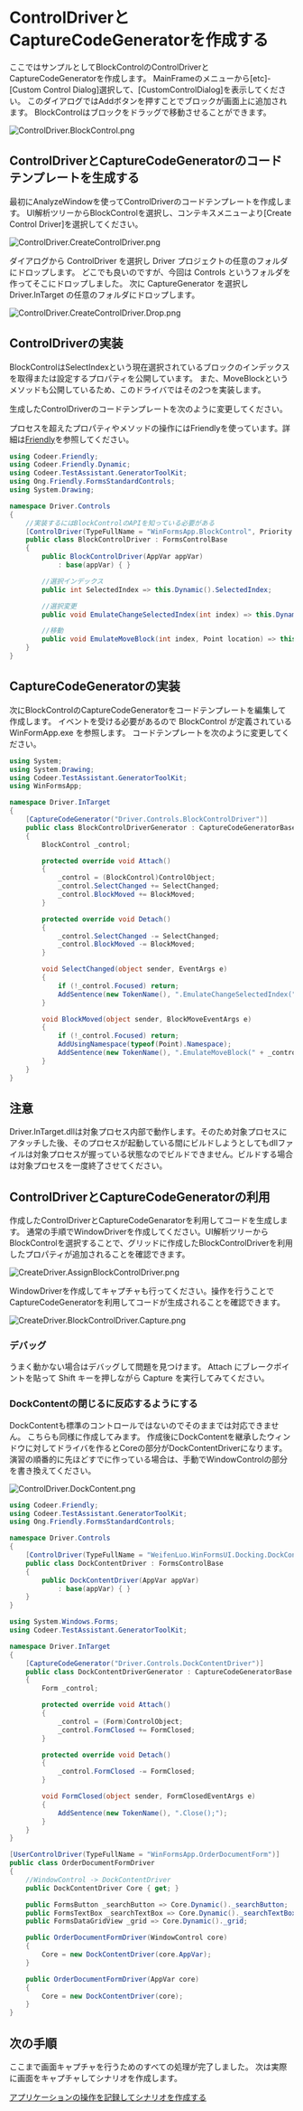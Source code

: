 # ControlDriverとCaptureCodeGeneratorを作成する

ここではサンプルとしてBlockControlのControlDriverとCaptureCodeGeneratorを作成します。
MainFrameのメニューから[etc]-[Custom Control Dialog]選択して、[CustomControlDialog]を表示してください。
このダイアログではAddボタンを押すことでブロックが画面上に追加されます。
BlockControlはブロックをドラッグで移動させることができます。

![ControlDriver.BlockControl.png](../Img/ControlDriver.BlockControl.png)

## ControlDriverとCaptureCodeGeneratorのコードテンプレートを生成する

最初にAnalyzeWindowを使ってControlDriverのコードテンプレートを作成します。
UI解析ツリーからBlockControlを選択し、コンテキスメニューより[Create Control Driver]を選択してください。

![ControlDriver.CreateControlDriver.png](../Img/ControlDriver.CreateControlDriver.png)

ダイアログから ControlDriver を選択し Driver プロジェクトの任意のフォルダにドロップします。
どこでも良いのですが、今回は Controls というフォルダを作ってそこにドロップしました。
次に CaptureGenerator を選択し Driver.InTarget の任意のフォルダにドロップします。

![ControlDriver.CreateControlDriver.Drop.png](../Img/ControlDriver.CreateControlDriver.Drop.png)

## ControlDriverの実装

BlockControlはSelectIndexという現在選択されているブロックのインデックスを取得または設定するプロパティを公開しています。
また、MoveBlockというメソッドも公開しているため、このドライバではその2つを実装します。

生成したControlDriverのコードテンプレートを次のように変更してください。

プロセスを超えたプロパティやメソッドの操作にはFriendlyを使っています。詳細は[Friendly](https://github.com/Codeer-Software/Friendly/blob/master/README.jp.md)を参照してください。
```cs
using Codeer.Friendly;
using Codeer.Friendly.Dynamic;
using Codeer.TestAssistant.GeneratorToolKit;
using Ong.Friendly.FormsStandardControls;
using System.Drawing;

namespace Driver.Controls
{
    //実装するにはBlockControlのAPIを知っている必要がある
    [ControlDriver(TypeFullName = "WinFormsApp.BlockControl", Priority = 2)]
    public class BlockControlDriver : FormsControlBase
    {
        public BlockControlDriver(AppVar appVar)
            : base(appVar) { }

        //選択インデックス
        public int SelectedIndex => this.Dynamic().SelectedIndex;

        //選択変更
        public void EmulateChangeSelectedIndex(int index) => this.Dynamic().SelectedIndex = index;

        //移動
        public void EmulateMoveBlock(int index, Point location) => this.Dynamic().MoveBlock(index, location);
    }
}
```

## CaptureCodeGeneratorの実装

次にBlockControlのCaptureCodeGeneratorをコードテンプレートを編集して作成します。
イベントを受ける必要があるので BlockControl が定義されている WinFormApp.exe を参照します。
コードテンプレートを次のように変更してください。

```cs
using System;
using System.Drawing;
using Codeer.TestAssistant.GeneratorToolKit;
using WinFormsApp;

namespace Driver.InTarget
{
    [CaptureCodeGenerator("Driver.Controls.BlockControlDriver")]
    public class BlockControlDriverGenerator : CaptureCodeGeneratorBase
    {
        BlockControl _control;

        protected override void Attach()
        {
            _control = (BlockControl)ControlObject;
            _control.SelectChanged += SelectChanged;
            _control.BlockMoved += BlockMoved;
        }

        protected override void Detach()
        {
            _control.SelectChanged -= SelectChanged;
            _control.BlockMoved -= BlockMoved;
        }

        void SelectChanged(object sender, EventArgs e)
        {
            if (!_control.Focused) return;
            AddSentence(new TokenName(), ".EmulateChangeSelectedIndex(" + _control.SelectedIndex, new TokenAsync(CommaType.Before), ");");
        }

        void BlockMoved(object sender, BlockMoveEventArgs e)
        {
            if (!_control.Focused) return;
            AddUsingNamespace(typeof(Point).Namespace);
            AddSentence(new TokenName(), ".EmulateMoveBlock(" + _control.SelectedIndex, $", new Point({e.MoveLocation.X}, {e.MoveLocation.Y})", new TokenAsync(CommaType.Before), ");");
        }
    }
}

```

## 注意
Driver.InTarget.dllは対象プロセス内部で動作します。そのため対象プロセスにアタッチした後、そのプロセスが起動している間にビルドしようとしてもdllファイルは対象プロセスが握っている状態なのでビルドできません。ビルドする場合は対象プロセスを一度終了させてください。

## ControlDriverとCaptureCodeGeneratorの利用

作成したControlDriverとCaptureCodeGenaratorを利用してコードを生成します。
通常の手順でWindowDriverを作成してください。UI解析ツリーからBlockControlを選択することで、グリッドに作成したBlockControlDriverを利用したプロパティが追加されることを確認できます。

![CreateDriver.AssignBlockControlDriver.png](../Img/CreateDriver.AssignBlockControlDriver.png)

WindowDriverを作成してキャプチャも行ってください。操作を行うことでCaptureCodeGeneratorを利用してコードが生成されることを確認できます。

![CreateDriver.BlockControlDriver.Capture.png](../Img/CreateDriver.BlockControlDriver.Capture.png)

### デバッグ

うまく動かない場合はデバッグして問題を見つけます。
Attach にブレークポイントを貼って Shift キーを押しながら Capture を実行してみてください。

### DockContentの閉じるに反応するようにする

DockContentも標準のコントロールではないのでそのままでは対応できません。
こちらも同様に作成してみます。
作成後にDockContentを継承したウィンドウに対してドライバを作るとCoreの部分がDockContentDriverになります。
演習の順番的に先ほどすでに作っている場合は、手動でWindowControlの部分を書き換えてください。

![ControlDriver.DockContent.png](../Img/ControlDriver.DockContent.png)

```cs
using Codeer.Friendly;
using Codeer.TestAssistant.GeneratorToolKit;
using Ong.Friendly.FormsStandardControls;

namespace Driver.Controls
{
    [ControlDriver(TypeFullName = "WeifenLuo.WinFormsUI.Docking.DockContent", Priority = 2)]
    public class DockContentDriver : FormsControlBase
    {
        public DockContentDriver(AppVar appVar)
            : base(appVar) { }
    }
}
```

```cs
using System.Windows.Forms;
using Codeer.TestAssistant.GeneratorToolKit;

namespace Driver.InTarget
{
    [CaptureCodeGenerator("Driver.Controls.DockContentDriver")]
    public class DockContentDriverGenerator : CaptureCodeGeneratorBase
    {
        Form _control;

        protected override void Attach()
        {
            _control = (Form)ControlObject;
            _control.FormClosed += FormClosed;
        }

        protected override void Detach()
        {
            _control.FormClosed -= FormClosed;
        }

        void FormClosed(object sender, FormClosedEventArgs e)
        {
            AddSentence(new TokenName(), ".Close();");
        }
    }
}
```

```cs
[UserControlDriver(TypeFullName = "WinFormsApp.OrderDocumentForm")]
public class OrderDocumentFormDriver
{
    //WindowControl -> DockContentDriver
    public DockContentDriver Core { get; }

    public FormsButton _searchButton => Core.Dynamic()._searchButton;
    public FormsTextBox _searchTextBox => Core.Dynamic()._searchTextBox;
    public FormsDataGridView _grid => Core.Dynamic()._grid;

    public OrderDocumentFormDriver(WindowControl core)
    {
        Core = new DockContentDriver(core.AppVar);
    }

    public OrderDocumentFormDriver(AppVar core)
    {
        Core = new DockContentDriver(core);
    }
}
```

## 次の手順

ここまで画面キャプチャを行うためのすべての処理が完了しました。
次は実際に画面をキャプチャしてシナリオを作成します。

[アプリケーションの操作を記録してシナリオを作成する](Scenario.md)